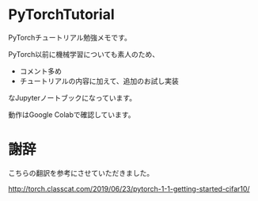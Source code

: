 # PyTorchTutorial

PyTorchチュートリアル勉強メモです。

PyTorch以前に機械学習についても素人のため、

 * コメント多め
 * チュートリアルの内容に加えて、追加のお試し実装
 
なJupyterノートブックになっています。

動作はGoogle Colabで確認しています。

# 謝辞

こちらの翻訳を参考にさせていただきました。

http://torch.classcat.com/2019/06/23/pytorch-1-1-getting-started-cifar10/
